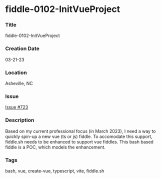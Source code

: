 fiddle-0102-InitVueProject
======

### Title

fiddle-0102-InitVueProject


### Creation Date

03-21-23


### Location

Asheville, NC


### Issue

[Issue #723](https://github.com/bradyhouse/house/issues/723)


### Description

Based on my current professional focus (in March 2023), I need a way to quickly spin-up a new vue (ts or js) fiddle.  To accomodate this support, fiddle.sh needs to be enhanced to support vue fiddles.  This bash based fiddle is a POC, which models the enhancement.


### Tags

bash, vue, create-vue, typescript, vite, fiddle.sh
